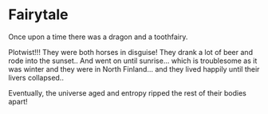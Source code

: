 # Fairytale

Once upon a time there was a dragon and a toothfairy.

Plotwist!!! They were both horses in disguise!
They drank a lot of beer and rode into the sunset..
And went on until sunrise...
which is troublesome as it was winter and they were in North Finland...
and they lived happily until their livers collapsed..

Eventually, the universe aged and entropy ripped the rest of 
their bodies apart!
